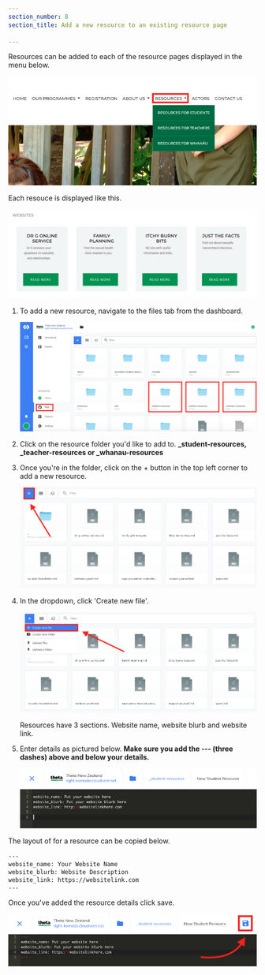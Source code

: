 ```yaml
---
section_number: 8
section_title: Add a new resource to an existing resource page

---
```


Resources can be added to each of the resource pages displayed in the menu below.

![new](img/resources.png)

Each resouce is displayed like this.

![new](img/resourcewebsites.png)

1. To add a new resource, navigate to the files tab from the dashboard.

    ![new](img/addingresource.png)

2. Click on the resource folder you'd like to add to. **_student-resources, _teacher-resources or _whanau-resources**

3. Once you're in the folder, click on the + button in the top left corner to add a new resource.

    ![new](img/addresource.png)

4. In the dropdown, click 'Create new file'.

    ![new](img/createnew.png)

    Resources have 3 sections. Website name, website blurb and website link.

5. Enter details as pictured below. **Make sure you add the --- (three dashes) above and below your details.**

    ![new](img/frontmatter.png)


The layout of for a resource can be copied below.

    ---
    website_name: Your Website Name
    website_blurb: Website Description
    website_link: https://websitelink.com
    ---

Once you've added the resource details click save.

  ![save](img/clicksave.png)
